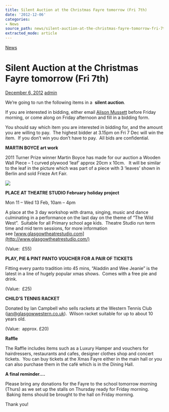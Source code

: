 ```yaml
---
title: Silent Auction at the Christmas Fayre tomorrow (Fri 7th)
date: '2012-12-06'
categories:
- News
source_path: news/silent-auction-at-the-christmas-fayre-tomorrow-fri-7th/index.html
extracted_mode: article
---
```

[News](category/news/)

# Silent Auction at the Christmas Fayre tomorrow (Fri 7th)

[December 6, 2012](news/silent-auction-at-the-christmas-fayre-tomorrow-fri-7th/) [admin](author/admin/)

We’re going to run the following items in a&nbsp; **silent auction**.

If you are interested in bidding, either email [Alison Mussett](mailto:alison.mussett@btinternet.com) before Friday morning, or come along on Friday afternoon and fill in a bidding form.

You should say which item you are interested in bidding for, and the amount you are willing to pay.&nbsp; The highest bidder at 3.15pm on Fri 7 Dec will win the item.&nbsp; If you don’t win you don’t have to pay.&nbsp; All bids are confidential.

**MARTIN BOYCE art work &nbsp;**

2011 Turner Prize winner Martin Boyce has made for our auction a Wooden Wall Piece – 1 curved plywood ‘leaf’ approx 20cm x 10cm. &nbsp;&nbsp;It will be similar to the leaf in the picture&nbsp;which was part of a piece with 3 ‘leaves’ shown in Berlin and sold Frieze Art Fair.

 ![](http://img2.ymlp289.net/fgcu_martinboyce_1.jpg)

**PLACE AT THEATRE STUDIO February holiday project**

Mon 11 – Wed 13 Feb, 10am – 4pm

A place at the 3 day workshop with drama, singing, music and dance culminating in a performance on the last day on the theme of “The Wild West”.&nbsp; Suitable for all Primary school age kids.&nbsp; Theatre Studio run term time and mid term sessions, for more information see&nbsp;[www.glasgowtheatrestudio.com](http://www.glasgowtheatrestudio.com/)

(Value:&nbsp; £55)

**PLAY, PIE & PINT PANTO VOUCHER FOR A PAIR OF TICKETS**

Fitting every panto tradition into 45 mins, “Aladdin and Wee Jeanie” is the latest in a line of hugely popular xmas shows.&nbsp; Comes with a free pie and drink.

(Value:&nbsp; £25)

**CHILD’S TENNIS RACKET**

Donated by Ian Campbell who sells rackets at the Western Tennis Club ([ian@glasgowwestern.co.uk](mailto:ian@glasgowwestern.co.uk)).&nbsp; Wilson racket suitable for up to about 10 years old.

(Value:&nbsp; approx. £20)

**Raffle**

  

The Raffle includes items such as a Luxury Hamper and vouchers for hairdressers, restaurants and cafes, designer clothes shop and concert tickets.&nbsp; You can buy tickets at the Xmas Fayre either in the main hall or you can also purchase them in the café which is in the Dining Hall.

**A final reminder….**

Please bring any donations for the Fayre to the school tomorrow morning (Thurs) as we set up the stalls on Thursday ready for Friday morning. &nbsp;Baking items should be brought to the hall on Friday morning.

Thank you!
